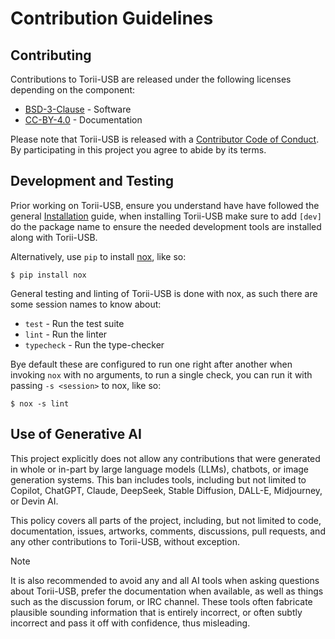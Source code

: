 # Contribution Guidelines

## Contributing

Contributions to Torii-USB are released under the following licenses depending on the component:

* [BSD-3-Clause] - Software
* [CC-BY-4.0] - Documentation

Please note that Torii-USB is released with a [Contributor Code of Conduct]. By participating in this project you agree to abide by its terms.

## Development and Testing

Prior working on Torii-USB, ensure you understand have have followed the general [Installation] guide, when installing Torii-USB make sure to add `[dev]` do the package name to ensure the needed development tools are installed along with Torii-USB.

Alternatively, use `pip` to install [nox], like so:

```
$ pip install nox
```

General testing and linting of Torii-USB is done with nox, as such there are some session names to know about:

* `test` - Run the test suite
* `lint` - Run the linter
* `typecheck` - Run the type-checker

Bye default these are configured to run one right after another when invoking `nox` with no arguments, to run a single check, you can run it with passing `-s <session>` to nox, like so:

```
$ nox -s lint
```

## Use of Generative AI

This project explicitly does not allow any contributions that were generated in whole or in-part by large language models (LLMs), chatbots, or image generation systems. This ban includes tools, including but not limited to Copilot, ChatGPT, Claude, DeepSeek, Stable Diffusion, DALL-E, Midjourney, or Devin AI.

This policy covers all parts of the project, including, but not limited to code, documentation, issues, artworks, comments, discussions, pull requests, and any other contributions to Torii-USB, without exception.

> [!NOTE]
> It is also recommended to avoid any and all AI tools when asking questions about Torii-USB,
> prefer the documentation when available, as well as things such as the discussion forum, or IRC channel.
> These tools often fabricate plausible sounding information that is entirely incorrect, or often subtly
> incorrect and pass it off with confidence, thus misleading.

[BSD-3-Clause]: ./LICENSE
[CC-BY-4.0]: ./LICENSE.docs
[Contributor Code of Conduct]: ./CODE_OF_CONDUCT.md
[Installation]: https://torii-usb.shmdn.link/install.html
[nox]: https://nox.thea.codes/
